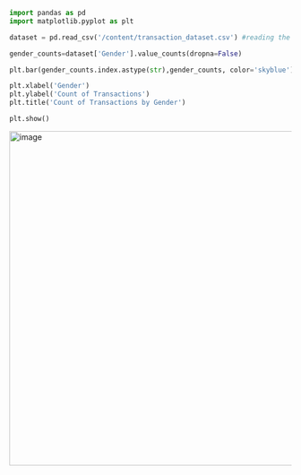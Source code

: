 ```python
import pandas as pd
import matplotlib.pyplot as plt

dataset = pd.read_csv('/content/transaction_dataset.csv') #reading the file

gender_counts=dataset['Gender'].value_counts(dropna=False)

plt.bar(gender_counts.index.astype(str),gender_counts, color='skyblue')

plt.xlabel('Gender')
plt.ylabel('Count of Transactions')
plt.title('Count of Transactions by Gender')

plt.show()

```

<img width="597" alt="image" src="https://github.com/user-attachments/assets/e27db84f-7b76-4a44-9a84-eb83fe61f4ea">
